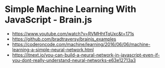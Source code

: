 # Simple Machine Learning With JavaScript - Brain.js

* <https://www.youtube.com/watch?v=RVMHhtTqUxc&t=171s>
* <https://github.com/bradtraversy/brainjs_examples>
* <https://coderoncode.com/machine/learning/2016/06/06/machine-learning-a-simple-neural-network.html>
* <https://itnext.io/you-can-build-a-neural-network-in-javascript-even-if-you-dont-really-understand-neural-networks-e63e12713a3>